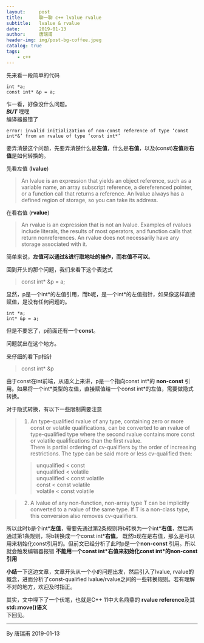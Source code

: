 ```yaml
---
layout:     post
title:      聊一聊 c++ lvalue rvalue
subtitle:   lvalue & rvalue
date:       2019-01-13
author:     唐瑞甫
header-img: img/post-bg-coffee.jpeg
catalog: true
tags:
    - c++
---  
```


先来看一段简单的代码

```
int *a;
const int* &p = a;
```
乍一看，好像没什么问题。  
***BUT*** 嘿嘿  
编译器报错了 

```
error: invalid initialization of non-const reference of type ‘const int*&’ from an rvalue of type ‘const int*’ 
```
  
要弄清楚这个问题，先要弄清楚什么是**左值**，什么是**右值**，以及(const)**左值**跟**右值**是如何转换的。  
  
先看左值 (**lvalue**)

> An lvalue is an expression that yields an object reference, such as a variable name, an array subscript reference, a dereferenced pointer, or a function call that returns a reference. An lvalue always has a defined region of storage, so you can take its address. 
  
在看右值 (**rvalue**)

> An rvalue is an expression that is not an lvalue. Examples of rvalues include literals, the results of most operators, and function calls that return nonreferences. An rvalue does not necessarily have any storage associated with it.

简单来说，**左值可以通过&进行取地址的操作，而右值不可以**。  
  
回到开头的那个问题，我们来看下这个表达式

> const int* &p = a;
  
显然，p是一个int\*的左值引用，而b呢，是一个int\*的左值指针，如果像这样直接赋值，是没有任何问题的。

```
int *a;
int* &p = a;
```
  
  
但是不要忘了，p前面还有一个**const**。  
  
问题就出在这个地方。

来仔细的看下p指针 
> const int\* &p  

由于const在int前端，从语义上来讲，p是一个指向const int\*的 **non-const** 引用。如果将一个int\*类型的左值，直接赋值给一个const int\*的左值，需要做隐式转换。
  
对于隐式转换，有以下一些限制需要注意
>1. An type-qualified rvalue of any type, containing zero or more const or volatile qualifications, can be converted to an rvalue of type-qualified type where the second rvalue contains more const or volatile qualifications than the first rvalue.  
>There is partial ordering of cv-qualifiers by the order of increasing restrictions. The type can be said more or less cv-qualified then:  
>>unqualified < const  
unqualified < volatile  
unqualified < const volatile  
const < const volatile  
volatile < const volatile  

>2. A lvalue of any non-function, non-array type T can be implicitly converted to a rvalue of the same type. If T is a non-class type, this conversion also removes cv-qualifiers.
  
所以此时b是个int\***左值**，需要先通过第2条规则将b转换为一个int\***右值**，然后再通过第1条规则，将b转换成一个const int\***右值**。
既然b现在是右值，那么是可以用来初始化const引用的。但前文已经分析了此时p是一个**non-const** 引用。所以就会触发编辑器报错
**不能用一个const int\*右值来初始化const int\*的non-const引用**

**小结**一下这边文章，文章开头从一个小的问题出发，然后引入了lvalue, rvalue的概念，进而分析了const-qualified lvalue/rvalue之间的一些转换规则。若有理解不对的地方，欢迎及时指正。

其实，文中埋下了一个伏笔，也就是C++ 11中大名鼎鼎的 **rvalue reference**及其**std::move()语义**  
下回见。  

---
  By 唐瑞甫
  2019-01-13 

